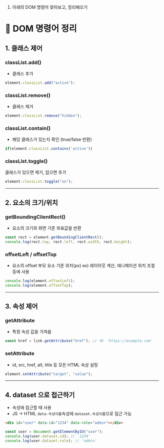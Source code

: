 1. 아래의 DOM 명령어 찾아보고, 정리해오기

# 📘 DOM 명령어 정리

## 1. 클래스 제어

### classList.add()

-   클래스 추가

```js
element.classList.add("active");
```

### classList.remove()

-   클래스 제거

```js
element.classList.remove("hidden");
```

### classList.contain()

-   해당 클래스가 있는지 확인 (true/false 반환)

```js
if(element.classList.contains('active'))
```

### classList.toggle()

클래스가 있으면 제거, 없으면 추가

```js
element.classList.toggle("on");
```

---

## 2. 요소의 크기/위치

### getBoundingClientRect()

-   요소의 크기와 화면 기준 좌표값을 반환

```js
const rect = element.getBoundingClientRect();
console.log(rect.top, rect.left, rect.width, rect.height);
```

### offsetLeft / offsetTop

-   요소의 offset 부모 요소 기준 위치(px)
    ex) 레이아웃 계산, 애니메이션 위치 조절 등에 사용

```js
console.log(element.offsetLeft);
console.log(element.offsetTop);
```

---

## 3. 속성 제어

### getAttribute

-   특정 속성 값을 가져옴

```js
const href = link.getAttribute("href"); // 예: 'https://example.com'
```

### setAttribute

-   id, src, href, alt, title 등 모든 HTML 속성 설정

```js
element.setAttribute("target", "value");
```

---

## 4. dataset 으로 접근하기

-   속성에 접근할 때 사용
-   JS -> HTML `data-속성이름`속성에 `dataset.속성이름`으로 접근 가능

```html
<div id="user" data-id="1234" data-role="admin"></div>
```

```js
const user = document.getElementById("user");
console.log(user.dataset.id); // '1234'
console.log(user.dataset.role); // 'admin'
```
